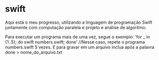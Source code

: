 # swift
Aqui está o meu progresso, utilizando a linguagem de programação Swift juntamente com computação paralela e projeto e análise de algoritmo.

Para executar um programa mais de uma vez, segue o exemplo: 'for _ in {1..5}; do swift numbers.swift; done' //Nesse caso, repete o programa numbers.swift 5 vezes. E para gravar em um arquivo inclua após a palavra done > nome_do_arquivo.txt


